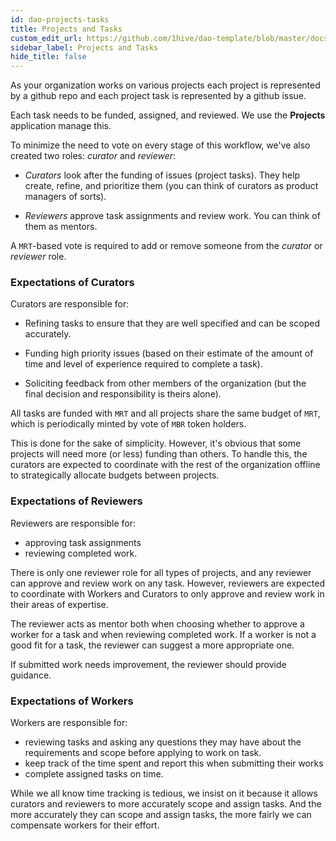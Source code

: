 ```yaml
---
id: dao-projects-tasks
title: Projects and Tasks
custom_edit_url: https://github.com/1hive/dao-template/blob/master/docs/projects-tasks.md
sidebar_label: Projects and Tasks
hide_title: false
---
```

<!-- This file is generated by /website/scripts/sync-util.js - changes will be overwritten! -->

As your organization works on various projects each project is represented by a github repo and each project task is represented by a github issue.

Each task needs to be funded, assigned, and reviewed. We use the **Projects** application manage this.

To minimize the need to vote on every stage of this workflow, we've also created two roles: *curator* and *reviewer*:

- *Curators* look after the funding of issues (project tasks). They help create, refine, and prioritize them (you can think of curators as product managers of sorts).

- *Reviewers* approve task assignments and review work. You can think of them as mentors.

A `MRT`-based vote is required to add or remove someone from the *curator* or *reviewer* role.

### Expectations of Curators

Curators are responsible for:

- Refining tasks to ensure that they are well specified and can be scoped accurately.

- Funding high priority issues (based on their estimate of the amount of time and level of experience required to complete a task).

- Soliciting feedback from other members of the organization (but the final decision and responsibility is theirs alone).

All tasks are funded with `MRT` and all projects share the same budget of `MRT`, which is periodically minted by vote of `MBR` token holders.

This is done for the sake of simplicity. However, it's obvious that some projects will need more (or less) funding than others. To handle this, the curators are expected to coordinate with the rest of the organization offline to strategically allocate budgets between projects.

### Expectations of Reviewers

Reviewers are responsible for:
- approving task assignments
- reviewing completed work.

There is only one reviewer role for all types of projects, and any reviewer can approve and review work on any task. However, reviewers are expected to coordinate with Workers and Curators to only approve and review work in their areas of expertise.

The reviewer acts as mentor both when choosing whether to approve a worker for a task and when reviewing completed work. If a worker is not a good fit for a task, the reviewer can suggest a more appropriate one.

If submitted work needs improvement, the reviewer should provide guidance.

### Expectations of Workers

Workers are responsible for:
- reviewing tasks and asking any questions they may have about the requirements and scope before applying to work on task.
- keep track of the time spent and report this when submitting their works
- complete assigned tasks on time. 

While we all know time tracking is tedious, we insist on it because it allows curators and reviewers to more accurately scope and assign tasks. And the more accurately they can scope and assign tasks, the more fairly we can compensate workers for their effort.
